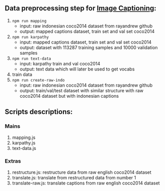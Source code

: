 ## Data preprocessing step for <a href="https://github.com/raphaeldiscky/image-captioning" target="_blank">Image Captioning</a>:

1. `npm run mapping`
   - input: raw indonesian coco2014 dataset from rayandrew github
   - output: mapped captions dataset, train set and val set coco2014
2. `npm run karpathy`
   - input: mapped captions dataset, train set and val set coco2014
   - output: dataset with 113287 training samples and 10000 validation samples
3. `npm run text-data`
   - input: karpathy train and val coco2014
   - output: text data which will later be used to get vocabs
4. train data
5. `npm run create-raw-indo`
   - input: raw indonesian coco2014 dataset from rayandrew github
   - output: train/val/test dataset with similar structure with raw coco2014 dataset but with indonesian captions

## Scripts descriptions:

### Mains

1. mapping.js
2. karpathy.js
3. text-data.js

### Extras

1. restructure.js: restructure data from raw english coco2014 dataset
2. translate.js: translate from restructured data from number 1
3. translate-raw.js: translate captions from raw english coco2014 dataset
